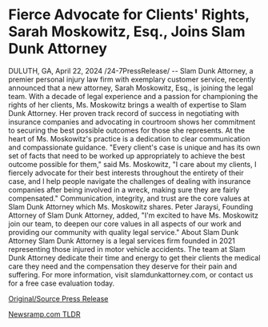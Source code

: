 # Fierce Advocate for Clients' Rights, Sarah Moskowitz, Esq., Joins Slam Dunk Attorney

DULUTH, GA, April 22, 2024 /24-7PressRelease/ -- Slam Dunk Attorney, a premier personal injury law firm with exemplary customer service, recently announced that a new attorney, Sarah Moskowitz, Esq., is joining the legal team.  With a decade of legal experience and a passion for championing the rights of her clients, Ms. Moskowitz brings a wealth of expertise to Slam Dunk Attorney. Her proven track record of success in negotiating with insurance companies and advocating in courtroom shows her commitment to securing the best possible outcomes for those she represents. At the heart of Ms. Moskowitz's practice is a dedication to clear communication and compassionate guidance.  "Every client's case is unique and has its own set of facts that need to be worked up appropriately to achieve the best outcome possible for them," said Ms. Moskowitz, "I care about my clients, I fiercely advocate for their best interests throughout the entirety of their case, and I help people navigate the challenges of dealing with insurance companies after being involved in a wreck, making sure they are fairly compensated."   Communication, integrity, and trust are the core values at Slam Dunk Attorney which Ms. Moskowitz shares. Peter Jaraysi, Founding Attorney of Slam Dunk Attorney, added, "I'm excited to have Ms. Moskowitz join our team, to deepen our core values in all aspects of our work and providing our community with quality legal service."  About Slam Dunk Attorney  Slam Dunk Attorney is a legal services firm founded in 2021 representing those injured in motor vehicle accidents. The team at Slam Dunk Attorney dedicate their time and energy to get their clients the medical care they need and the compensation they deserve for their pain and suffering. For more information, visit slamdunkattorney.com, or contact us for a free case evaluation today. 

[Original/Source Press Release](https://www.24-7pressrelease.com/press-release/510232/fierce-advocate-for-clients-rights-sarah-moskowitz-esq-joins-slam-dunk-attorney) 

[Newsramp.com TLDR](https://newsramp.com/None) 